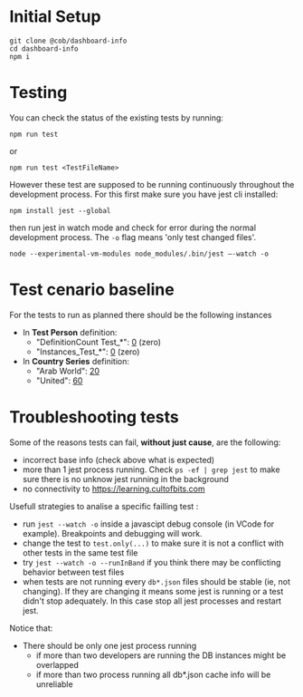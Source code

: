 # Initial Setup

```
git clone @cob/dashboard-info
cd dashboard-info
npm i
```

# Testing
You can check the status of the existing tests by running:

```
npm run test
```
or
```
npm run test <TestFileName>
```

However these test are supposed to be running continuously throughout the development process. 
For this first make sure you have jest cli installed:

```
npm install jest --global
```

then run jest in watch mode and check for error during the normal development process. The `-o` flag means 'only test changed files'.

```
node --experimental-vm-modules node_modules/.bin/jest —-watch -o
```


# Test cenario baseline
For the tests to run as planned there should be the following instances
* In **Test Person** definition:
    * "DefinitionCount Test_*": [0](https://learning.cultofbits.com/recordm/#/definitions/6/q="DefinitionCount%20Test_*") (zero)
    * "Instances_Test_*": [0](https://learning.cultofbits.com/recordm/#/definitions/6/q=Instances_Test_*) (zero)
* In **Country Series** definition: 
    * "Arab World": [20](https://learning.cultofbits.com/recordm/#/definitions/2/q="Arab%20World")
    * "United": [60](https://learning.cultofbits.com/recordm/#/definitions/2/q="United")


# Troubleshooting tests

Some of the reasons tests can fail, **without just cause**, are the following:
* incorrect base info (check above what is expected)
* more than 1 jest process running. Check `ps -ef | grep jest` to make sure there is no unknow jest running in the background
* no connectivity to https://learning.cultofbits.com

Usefull strategies to analise a specific failling test  :
* run `jest --watch -o` inside a javascipt debug console (in VCode for example). Breakpoints and debugging will work.
* change the test to `test.only(...)` to make sure it is not a conflict with other tests in the same test file
* try `jest --watch -o --runInBand` if you think there may be conflicting behavior between test files
* when tests are not running every `db*.json` files should be stable (ie, not changing). If they are changing it means some jest is running or a test didn't stop adequately. In this case stop all jest processes and restart jest.

Notice that:
 * There should be only one jest process running
    * if more than two developers are running the DB instances might be overlapped
    * if more than two process running all db*.json cache info will be unreliable


